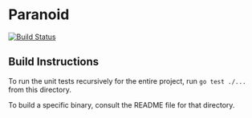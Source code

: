 Paranoid
========

[![Build Status](http://cpssd1.computing.dcu.ie:8080/job/Paranoid_P2P/badge/icon)](http://cpssd1.computing.dcu.ie:8080/job/Paranoid_P2P/)

## Build Instructions ##

To run the unit tests recursively for the entire project, run `go test ./...` from this directory.

To build a specific binary, consult the README file for that directory.
